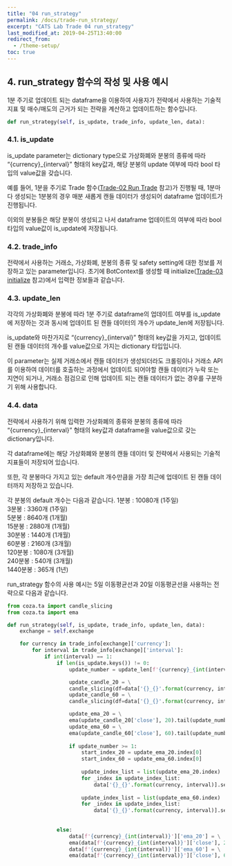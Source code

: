 ```yaml
---
title: "04 run_strategy"
permalink: /docs/trade-run_strategy/
excerpt: "CATS Lab Trade 04 run_strategy"
last_modified_at: 2019-04-25T13:40:00
redirect_from:
  - /theme-setup/
toc: true
---
```


## 4. run_strategy 함수의 작성 및 사용 예시

1분 주기로 업데이트 되는 dataframe을 이용하여 사용자가 전략에서 사용하는 기술적 지표 및 매수/매도의 근거가 되는 전략을 계산하고 업데이트하는 함수입니다.

```python
def run_strategy(self, is_update, trade_info, update_len, data): 
```

### 4.1. is_update  
is_update parameter는 dictionary type으로 가상화폐와 분봉의 종류에 따라 “{currency}_{interval}” 형태의 key값과, 해당 분봉의 update 여부에 따라 bool 타입의 value값을 갖습니다. 

예를 들어, 1분을 주기로 Trade 함수([Trade-02 Run Trade](/catslab_docs/docs/trade-run) 참고)가 진행될 때, 1분마다 생성되는 1분봉의 경우 매분 새롭게 캔들 데이터가 생성되어 dataframe 업데이트가 진행됩니다. 

이외의 분봉들은 해당 분봉이 생성되고 나서 dataframe 업데이트의 여부에 따라 bool 타입의 value값이 is_update에 저장됩니다.


### 4.2. trade_info  
전략에서 사용하는 거래소, 가상화폐, 분봉의 종류 및 safety setting에 대한 정보를 저장하고 있는 parameter입니다. 초기에 BotContext를 생성할 때 initialize([Trade-03 initialize](/catslab_docs/docs/trade-initialize/) 참고)에서 입력한 정보들과 같습니다.


### 4.3. update_len  
각각의 가상화폐와 분봉에 따라 1분 주기로 dataframe의 업데이트 여부를 is_update에 저장하는 것과 동시에 업데이트 된 캔들 데이터의 개수가 update_len에 저장됩니다. 

is_update와 마찬가지로 “{currency}_{interval}” 형태의 key값을 가지고, 업데이트 된 캔들 데이터의 개수를 value값으로 가지는 dictionary 타입입니다. 

이 parameter는 실제 거래소에서 캔들 데이터가 생성되더라도 크롤링이나 거래소 API를 이용하여 데이터를 호출하는 과정에서 업데이트 되어야할 캔들 데이터가 누락 또는 지연이 되거나, 거래소 점검으로 인해 업데이트 되는 캔들 데이터가 없는 경우를 구분하기 위해 사용합니다.


### 4.4. data  
전략에서 사용하기 위해 입력한 가상화폐의 종류와 분봉의 종류에 따라 “{currency}_{interval}” 형태의 key값과 dataframe을 value값으로 갖는 dictionary입니다. 

각 dataframe에는 해당 가상화폐와 분봉의 캔들 데이터 및 전략에서 사용되는 기술적 지표들이 저장되어 있습니다. 

또한, 각 분봉마다 가지고 있는 default 개수만큼을 가장 최근에 업데이트 된 캔들 데이터까지 저장하고 있습니다. 

각 분봉의 default 개수는 다음과 같습니다.
1분봉 		: 10080개 (1주일)  
3분봉 		: 3360개 (1주일)  
5분봉 		: 8640개 (1개월)  
15분봉		: 2880개 (1개월)  
30분봉		: 1440개 (1개월)  
60분봉		: 2160개 (3개월)  
120분봉	: 1080개 (3개월)  
240분봉	: 540개 (3개월)  
1440분봉	: 365개 (1년)  


run_strategy 함수의 사용 예시는 5일 이동평균선과 20일 이동평균선을 사용하는 전략으로 다음과 같습니다.

```python
from coza.ta import candle_slicing
from coza.ta import ema

def run_strategy(self, is_update, trade_info, update_len, data):
    exchange = self.exchange

    for currency in trade_info[exchange]['currency']:
        for interval in trade_info[exchange]['interval']:
            if int(interval) == 1:
                if len(is_update.keys()) != 0:
                    update_number = update_len[f'{currency}_{int(interval)}']

                    update_candle_20 = \
                    candle_slicing(df=data['{}_{}'.format(currency, interval)], n=20, update_number=update_number)
                    update_candle_60 = \
                    candle_slicing(df=data['{}_{}'.format(currency, interval)], n=60, update_number=update_number)

                    update_ema_20 = \
                    ema(update_candle_20['close'], 20).tail(update_number)
                    update_ema_60 = \
                    ema(update_candle_60['close'], 60).tail(update_number)
                    
                    if update_number >= 1:
                        start_index_20 = update_ema_20.index[0]
                        start_index_60 = update_ema_60.index[0]
                        
                        update_index_list = list(update_ema_20.index)                        
                        for _index in update_index_list:
                            data['{}_{}'.format(currency, interval)].set_value(_index, 'ema_20', update_ema_20.loc[_index])
                        
                        update_index_list = list(update_ema_60.index)
                        for _index in update_index_list:
                            data['{}_{}'.format(currency, interval)].set_value(_index, 'ema_60', update_ema_60.loc[_index])
                        
                        
                else:
                    data[f'{currency}_{int(interval)}']['ema_20'] = \
                    ema(data[f'{currency}_{int(interval)}']['close'], 20)
                    data[f'{currency}_{int(interval)}']['ema_60'] = \
                    ema(data[f'{currency}_{int(interval)}']['close'], 60)
```



